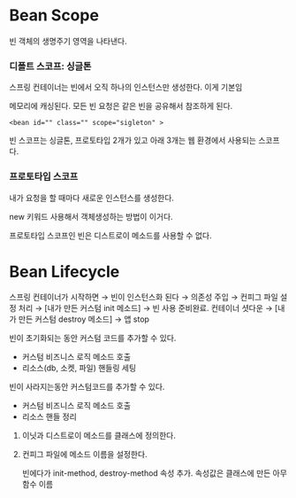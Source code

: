 # Bean Scope

빈 객체의 생명주기 영역을 나타낸다.

### 디폴트 스코프: 싱글톤

스프링 컨테이너는 빈에서 오직 하나의 인스턴스만 생성한다. 이게 기본임

메모리에 캐싱된다. 모든 빈 요청은 같은 빈을 공유해서 참조하게 된다.

`<bean id="" class="" scope="sigleton" >`

빈 스코프는 싱글톤, 프로토타입 2개가 있고 아래 3개는 웹 환경에서 사용되는 스코프다.

### 프로토타입 스코프

내가 요청을 할 때마다 새로운 인스턴스를 생성한다.

new 키워드 사용해서 객체생성하는 방법이 이거다.

프로토타입 스코프인 빈은 디스트로이 메소드를 사용할 수 없다.

# Bean Lifecycle

스프링 컨테이너가 시작하면 → 빈이 인스턴스화 된다 → 의존성 주입 → 컨피그 파일 설정 처리 → [내가 만든 커스텀 init 메소드] → 빈 사용 준비완료. 컨테이너 셧다운 → [내가 만든 커스텀 destroy 메소드] → 앱 stop

빈이 초기화되는 동안 커스텀 코드를 추가할 수 있다.

- 커스텀 비즈니스 로직 메소드 호출
- 리소스(db, 소켓, 파일) 핸들링 세팅

빈이 사라지는동안 커스텀코드를 추가할 수 있다.

- 커스텀 비즈니스 로직 메소드 호출
- 리소스 핸들 정리

1.  이닛과 디스트로이 메소드를 클래스에 정의한다.
2.  컨피그 파일에 메소드 이름을 설정한다.

    빈에다가 init-method, destroy-method 속성 추가. 속성값은 클래스에 만든 아무 함수 이름
